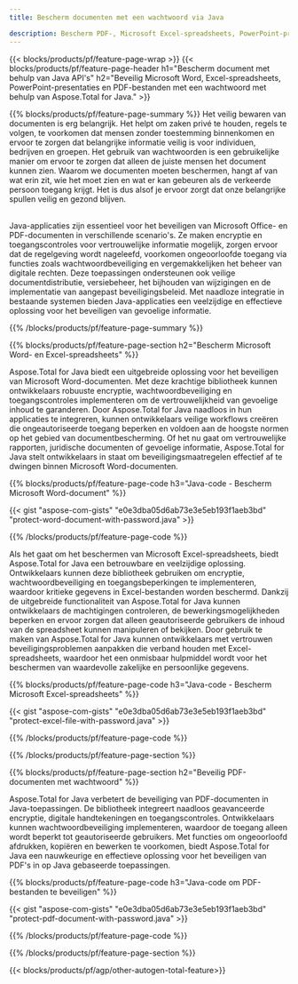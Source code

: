 ```yaml
---
title: Bescherm documenten met een wachtwoord via Java 

description: Bescherm PDF-, Microsoft Excel-spreadsheets, PowerPoint-presentaties en Word-documenten via uw Java-applicatie. Pas het wachtwoord eenvoudig toe.
---
```


{{< blocks/products/pf/feature-page-wrap >}}
{{< blocks/products/pf/feature-page-header h1="Bescherm document met behulp van Java API's" h2="Beveilig Microsoft Word, Excel-spreadsheets, PowerPoint-presentaties en PDF-bestanden met een wachtwoord met behulp van Aspose.Total for Java." >}}

{{% blocks/products/pf/feature-page-summary %}}
Het veilig bewaren van documenten is erg belangrijk. Het helpt om zaken privé te houden, regels te volgen, te voorkomen dat mensen zonder toestemming binnenkomen en ervoor te zorgen dat belangrijke informatie veilig is voor individuen, bedrijven en groepen. Het gebruik van wachtwoorden is een gebruikelijke manier om ervoor te zorgen dat alleen de juiste mensen het document kunnen zien. Waarom we documenten moeten beschermen, hangt af van wat erin zit, wie het moet zien en wat er kan gebeuren als de verkeerde persoon toegang krijgt. Het is dus alsof je ervoor zorgt dat onze belangrijke spullen veilig en gezond blijven. <br /><br />

Java-applicaties zijn essentieel voor het beveiligen van Microsoft Office- en PDF-documenten in verschillende scenario's. Ze maken encryptie en toegangscontroles voor vertrouwelijke informatie mogelijk, zorgen ervoor dat de regelgeving wordt nageleefd, voorkomen ongeoorloofde toegang via functies zoals wachtwoordbeveiliging en vergemakkelijken het beheer van digitale rechten. Deze toepassingen ondersteunen ook veilige documentdistributie, versiebeheer, het bijhouden van wijzigingen en de implementatie van aangepast beveiligingsbeleid. Met naadloze integratie in bestaande systemen bieden Java-applicaties een veelzijdige en effectieve oplossing voor het beveiligen van gevoelige informatie.

{{% /blocks/products/pf/feature-page-summary  %}}


{{% blocks/products/pf/feature-page-section  h2="Bescherm Microsoft Word- en Excel-spreadsheets" %}}

Aspose.Total for Java biedt een uitgebreide oplossing voor het beveiligen van Microsoft Word-documenten. Met deze krachtige bibliotheek kunnen ontwikkelaars robuuste encryptie, wachtwoordbeveiliging en toegangscontroles implementeren om de vertrouwelijkheid van gevoelige inhoud te garanderen. Door Aspose.Total for Java naadloos in hun applicaties te integreren, kunnen ontwikkelaars veilige workflows creëren die ongeautoriseerde toegang beperken en voldoen aan de hoogste normen op het gebied van documentbescherming. Of het nu gaat om vertrouwelijke rapporten, juridische documenten of gevoelige informatie, Aspose.Total for Java stelt ontwikkelaars in staat om beveiligingsmaatregelen effectief af te dwingen binnen Microsoft Word-documenten. <br />

{{% blocks/products/pf/feature-page-code h3="Java-code - Bescherm Microsoft Word-document" %}}

{{< gist "aspose-com-gists" "e0e3dba05d6ab73e3e5eb193f1aeb3bd" "protect-word-document-with-password.java" >}}

{{% /blocks/products/pf/feature-page-code  %}}

Als het gaat om het beschermen van Microsoft Excel-spreadsheets, biedt Aspose.Total for Java een betrouwbare en veelzijdige oplossing. Ontwikkelaars kunnen deze bibliotheek gebruiken om encryptie, wachtwoordbeveiliging en toegangsbeperkingen te implementeren, waardoor kritieke gegevens in Excel-bestanden worden beschermd. Dankzij de uitgebreide functionaliteit van Aspose.Total for Java kunnen ontwikkelaars de machtigingen controleren, de bewerkingsmogelijkheden beperken en ervoor zorgen dat alleen geautoriseerde gebruikers de inhoud van de spreadsheet kunnen manipuleren of bekijken. Door gebruik te maken van Aspose.Total for Java kunnen ontwikkelaars met vertrouwen beveiligingsproblemen aanpakken die verband houden met Excel-spreadsheets, waardoor het een onmisbaar hulpmiddel wordt voor het beschermen van waardevolle zakelijke en persoonlijke gegevens.

{{% blocks/products/pf/feature-page-code h3="Java-code - Bescherm Microsoft Excel-spreadsheets" %}}

{{< gist "aspose-com-gists" "e0e3dba05d6ab73e3e5eb193f1aeb3bd" "protect-excel-file-with-password.java" >}}

{{% /blocks/products/pf/feature-page-code  %}}

{{% /blocks/products/pf/feature-page-section %}}

{{% blocks/products/pf/feature-page-section  h2="Beveilig PDF-documenten met wachtwoord" %}}

Aspose.Total for Java verbetert de beveiliging van PDF-documenten in Java-toepassingen. De bibliotheek integreert naadloos geavanceerde encryptie, digitale handtekeningen en toegangscontroles. Ontwikkelaars kunnen wachtwoordbeveiliging implementeren, waardoor de toegang alleen wordt beperkt tot geautoriseerde gebruikers. Met functies om ongeoorloofd afdrukken, kopiëren en bewerken te voorkomen, biedt Aspose.Total for Java een nauwkeurige en effectieve oplossing voor het beveiligen van PDF's in op Java gebaseerde toepassingen. <br />

{{% blocks/products/pf/feature-page-code h3="Java-code om PDF-bestanden te beveiligen" %}}

{{< gist "aspose-com-gists" "e0e3dba05d6ab73e3e5eb193f1aeb3bd" "protect-pdf-document-with-password.java" >}}

{{% /blocks/products/pf/feature-page-code  %}}

{{% /blocks/products/pf/feature-page-section %}}

{{< blocks/products/pf/agp/other-autogen-total-feature>}}
